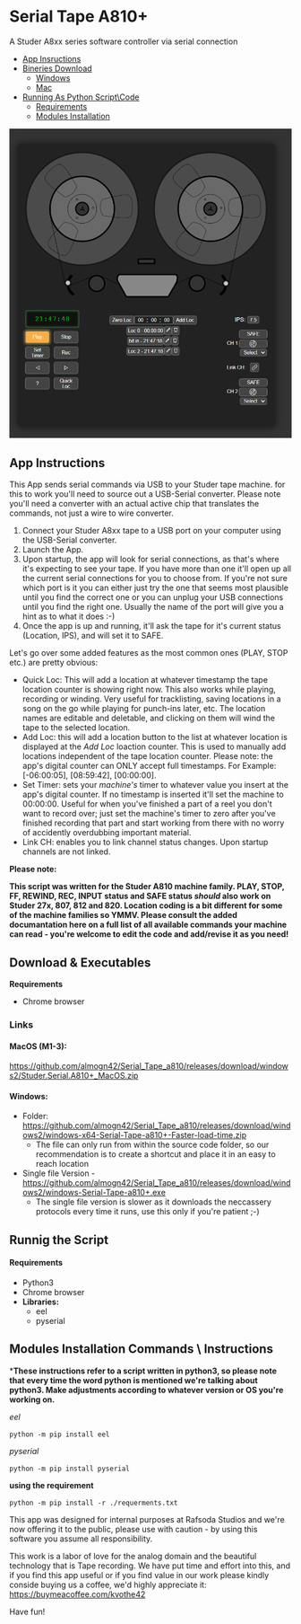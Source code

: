 # Serial Tape A810+
A Studer A8xx series software controller via serial connection

<!-- TOC -->

- [App Insructions](#App-Instructions)
- [Bineries Download](#Download-&-Executables)
  - [Windows](#Windows)
  - [Mac](#MacOS-(M1-3))
- [Running As Python Script\Code](#Runnig-the-Script)
    - [Requirements](#Requirements)
    - [Modules Installation](#Modules-Installation-Commands-\-Instructions)

<!-- /TOC -->

![Tape visuals](https://github.com/almogn42/Serial_Tape_a810/blob/0daa5080887f1152cf56e86e43fd5f4645f5d4b0/tape_visuals.png)


## App Instructions

This App sends serial commands via USB to your Studer tape machine. for this to work you'll need to source out a USB-Serial converter. 
Please note you'll need a converter with an actual active chip that translates the commands, not just a wire to wire converter.

1. Connect your Studer A8xx tape to a USB port on your computer using the USB-Serial converter.
2. Launch the App.
3. Upon startup, the app will look for serial connections, as that's where it's expecting to see your tape. If you have more than one it'll open up all the current serial connections for you to choose from. If you're not sure which port is it you can either just try the one that seems most plausible until you find the correct one or you can unplug your USB connections until you find the right one. Usually the name of the port will give you a hint as to what it does :-)
4. Once the app is up and running, it'll ask the tape for it's current status (Location, IPS), and will set it to SAFE.

Let's go over some added features as the most common ones (PLAY, STOP etc.) are pretty obvious:
- Quick Loc: This will add a location at whatever timestamp the tape location counter is showing right now. This also works while playing, recording or winding. Very useful for tracklisting, saving locations in a song on the go while playing for punch-ins later, etc. The location names are editable and deletable, and clicking on them will wind the tape to the selected location.
- Add Loc: this will add a location button to the list at whatever location is displayed at the *Add Loc* loaction counter.  This is used to manually add locations independent of the tape location counter. Please note: the app's digital counter can ONLY accept full timestamps. For Example: [-06:00:05], [08:59:42], [00:00:00].
- Set Timer: sets your *machine's* timer to whatever value you insert at the app's digital counter. If no timestamp is inserted it'll set the machine to 00:00:00. Useful for when you've finished a part of a reel you don't want to record over; just set the machine's timer to zero after you've finished recording that part and start working from there with no worry of accidently overdubbing important material.
- Link CH: enables you to link channel status changes. Upon startup channels are not linked.


**Please note:**

**This script was written for the Studer A810 machine family.
PLAY, STOP, FF, REWIND, REC, INPUT status and SAFE status *should* also work on Studer 27x, 807, 812 and 820. 
Location coding is a bit different for some of the machine families so YMMV.
Please consult the added documantation here on a full list of all available commands your machine can read - you're welcome to edit the code and add/revise it as you need!**


## Download & Executables
**Requirements**
  -  Chrome browser


### Links
#### MacOS (M1-3):
https://github.com/almogn42/Serial_Tape_a810/releases/download/windows2/Studer.Serial.A810+_MacOS.zip

#### Windows:
 -  Folder: https://github.com/almogn42/Serial_Tape_a810/releases/download/windows2/windows-x64-Serial-Tape-a810+-Faster-load-time.zip
     *   The file can only run from within the source code folder, so our recommendation is to create a shortcut and place it in an easy to reach location
 -  Single file Version - https://github.com/almogn42/Serial_Tape_a810/releases/download/windows2/windows-Serial-Tape-a810+.exe
     *  The single file version is slower as it downloads the neccassery protocols every time it runs, use this only if you're patient ;-)

## Runnig the Script

#### **Requirements**
  - Python3
  - Chrome browser
  - **Libraries:**
    - eel
    - pyserial

## Modules Installation Commands \ Instructions

***These instructions refer to a script written in python3, so please note that every time the word python is mentioned we're talking about python3. Make adjustments according to whatever version or OS you're working on.**

*eel*
```
python -m pip install eel
```

*pyserial*
```
python -m pip install pyserial
```

**using the requirement**
```
python -m pip install -r ./requerments.txt
```


This app was designed for internal purposes at Rafsoda Studios and we're now offering it to the public, please use with caution - by using this software you assume all responsibility.

This work is a labor of love for the analog domain and the beautiful technology that is Tape recording. We have put time and effort into this, and if you find this app useful or if you find value in our work please kindly conside buying us a coffee, we'd highly appreciate it:
https://buymeacoffee.com/kvothe42

Have fun!
